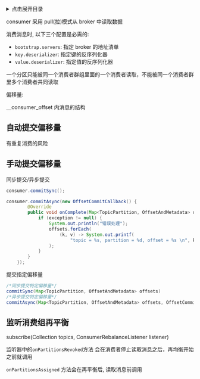 <details>
<summary>点击展开目录</summary>
<!-- TOC -->

- [自动提交偏移量](#自动提交偏移量)
- [手动提交偏移量](#手动提交偏移量)
- [监听消费组再平衡](#监听消费组再平衡)

<!-- /TOC -->
</details>


consumer 采用 pull(拉)模式从 broker 中读取数据

消费消息时, 以下三个配置是必需的:
* `bootstrap.servers`: 指定 broker 的地址清单
* `key.deserializer`: 指定键的反序列化器
* `value.deserializer`: 指定值的反序列化器


一个分区只能被同一个消费者群组里面的一个消费者读取，不能被同一个消费者群里多个消费者共同读取



偏移量:

＿consumer_offset 内消息的结构

## 自动提交偏移量

有重复消费的风险

## 手动提交偏移量

同步提交/异步提交

```Java
consumer.commitSync();

consumer.commitAsync(new OffsetCommitCallback() {
        @Override
        public void onComplete(Map<TopicPartition, OffsetAndMetadata> offsets, Exception exception) {
            if (exception != null) {
                System.out.println("错误处理");
                offsets.forEach(
                    (k, v) -> System.out.printf(
                        "topic = %s, partition = %d, offset = %s \n", k.topic(), k.partition(), v.offset())
                );
            }
        }
    });
```


提交指定偏移量
```Java
/*同步提交特定偏移量*/
commitSync(Map<TopicPartition, OffsetAndMetadata> offsets) 
/*异步提交特定偏移量*/    
commitAsync(Map<TopicPartition, OffsetAndMetadata> offsets, OffsetCommitCallback callback)
```

## 监听消费组再平衡

subscribe(Collection<String> topics, ConsumerRebalanceListener listener)

监听器中的`onPartitionsRevoked`方法
会在消费者停止读取消息之后，再均衡开始之前就调用

`onPartitionsAssigned` 方法会在再平衡后, 读取消息前调用

